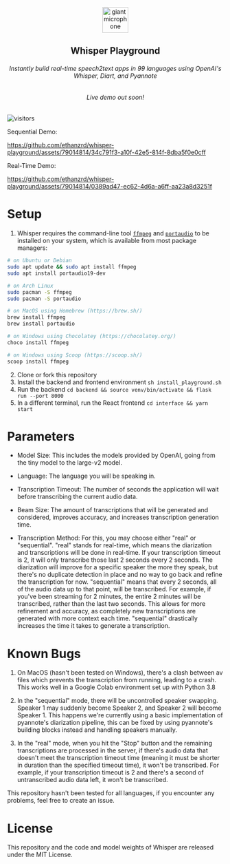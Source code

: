 <div align="center">
  <img width="60px" src="https://user-images.githubusercontent.com/6180201/124313197-cc93f200-db70-11eb-864a-fc65765fc038.png" alt="giant microphone"/>   
 <br/>
  <h2 align="center">Whisper Playground</h2>
  <h6 align="center">Instantly build real-time speech2text apps in 99 languages using OpenAI's Whisper, Diart, and Pyannote</h6>
  <h6 align="center">Live demo out soon!</h6>
</div>

![visitors](https://visitor-badge.glitch.me/badge?page_id=saharmor.whisper-playground&left_color=green&right_color=red)

Sequential Demo:

https://github.com/ethanzrd/whisper-playground/assets/79014814/34c791f3-a10f-42e5-814f-8dba5f0e0cff

Real-Time Demo:



https://github.com/ethanzrd/whisper-playground/assets/79014814/0389ad47-ec62-4d6a-a6ff-aa23a8d3251f





# Setup
1. Whisper requires the command-line tool [`ffmpeg`](https://ffmpeg.org/) and [`portaudio`](http://portaudio.com/docs/v19-doxydocs/index.html) to be installed on your system, which is available from most package managers:
```bash
# on Ubuntu or Debian
sudo apt update && sudo apt install ffmpeg
sudo apt install portaudio19-dev

# on Arch Linux
sudo pacman -S ffmpeg
sudo pacman -S portaudio

# on MacOS using Homebrew (https://brew.sh/)
brew install ffmpeg
brew install portaudio

# on Windows using Chocolatey (https://chocolatey.org/)
choco install ffmpeg

# on Windows using Scoop (https://scoop.sh/)
scoop install ffmpeg
```

2. Clone or fork this repository
3. Install the backend and frontend environment `sh install_playground.sh`
4. Run the backend `cd backend && source venv/bin/activate && flask run --port 8000`
5. In a different terminal, run the React frontend `cd interface && yarn start`

# Parameters

- Model Size: This includes the models provided by OpenAI, going from the tiny model to the large-v2 model.

- Language: The language you will be speaking in.

- Transcription Timeout: The number of seconds the application will wait before transcribing the current audio data.

- Beam Size: The amount of transcriptions that will be generated and considered, improves accuracy, and increases transcription generation time.

- Transcription Method: For this, you may choose either "real" or "sequential". "real" stands for real-time, which means the diarization and transcriptions will be done in real-time. If your transcription timeout is 2, it will only transcribe those last 2 seconds every 2 seconds. The diarization will improve for a specific speaker the more they speak, but there's no duplicate detection in place and no way to go back and refine the transcription for now. "sequential" means that every 2 seconds, all of the audio data up to that point, will be transcribed. For example, if you've been streaming for 2 minutes, the entire 2 minutes will be transcribed, rather than the last two seconds. This allows for more refinement and accuracy, as completely new transcriptions are generated with more context each time. "sequential" drastically increases the time it takes to generate a transcription.

# Known Bugs

1. On MacOS (hasn't been tested on Windows), there's a clash between av files which prevents the transcription from running, leading to a crash. This works well in a Google Colab environment set up with Python 3.8

2. In the "sequential" mode, there will be uncontrolled speaker swapping. Speaker 1 may suddenly become Speaker 2, and Speaker 2 will become Speaker 1. This happens we're currently using a basic implementation of pyannote's diarization pipeline, this can be fixed by using pyannote's building blocks instead and handling speakers manually.

3. In the "real" mode, when you hit the "Stop" button and the remaining transcriptions are processed in the server, if there's audio data that doesn't meet the transcription timeout time (meaning it must be shorter in duration than the specified timeout time), it won't be transcribed. For example, if your transcription timeout is 2 and there's a second of untranscribed audio data left, it won't be transcribed.

This repository hasn't been tested for all languages, if you encounter any problems, feel free to create an issue.

# License
This repository and the code and model weights of Whisper are released under the MIT License.